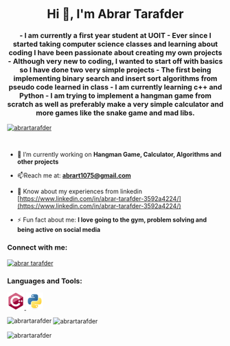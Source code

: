 <h1 align="center">Hi 👋, I'm Abrar Tarafder</h1>
<h3 align="center">
- I am currently a first year student at UOIT
- Ever since I started taking computer science classes and learning about coding I have been passionate about creating my own projects
- Although very new to coding, I wanted to start off with basics so I have done two very simple projects
- The first being implementing binary search and insert sort algorithms from pseudo code learned in class 
- I am currently learning c++ and Python 
- I am trying to implement a hangman game from scratch as well as preferably make a very simple calculator and more games like the snake game and mad libs. </h3>

<p align="left"> <a href="https://github.com/ryo-ma/github-profile-trophy"><img src="https://github-profile-trophy.vercel.app/?username=abrartarafder" alt="abrartarafder" /></a> </p>

<p align="left"> <a href="https://twitter.com/" target="blank"><img src="https://img.shields.io/twitter/follow/?logo=twitter&style=for-the-badge" alt="" /></a> </p>

- 🔭 I’m currently working on **Hangman Game, Calculator, Algorithms and other projects**

- 📫Reach me at: **abrart1075@gmail.com**

- 📄 Know about my experiences from linkedin [https://www.linkedin.com/in/abrar-tarafder-3592a4224/](https://www.linkedin.com/in/abrar-tarafder-3592a4224/)

- ⚡ Fun fact about me: **I love going to the gym, problem solving and being active on social media**

<h3 align="left">Connect with me:</h3>
<p align="left">
<a href="https://linkedin.com/in/abrar tarafder" target="blank"><img align="center" src="https://raw.githubusercontent.com/rahuldkjain/github-profile-readme-generator/master/src/images/icons/Social/linked-in-alt.svg" alt="abrar tarafder" height="30" width="40" /></a>
</p>

<h3 align="left">Languages and Tools:</h3>
<p align="left"> <a href="https://www.w3schools.com/cpp/" target="_blank" rel="noreferrer"> <img src="https://raw.githubusercontent.com/devicons/devicon/master/icons/cplusplus/cplusplus-original.svg" alt="cplusplus" width="40" height="40"/> </a> <a href="https://www.python.org" target="_blank" rel="noreferrer"> <img src="https://raw.githubusercontent.com/devicons/devicon/master/icons/python/python-original.svg" alt="python" width="40" height="40"/> </a> </p>

<p><img align="left" src="https://github-readme-stats.vercel.app/api/top-langs?username=abrartarafder&show_icons=true&locale=en&layout=compact" alt="abrartarafder" /></p>

<p>&nbsp;<img align="center" src="https://github-readme-stats.vercel.app/api?username=abrartarafder&show_icons=true&locale=en" alt="abrartarafder" /></p>

<p><img align="center" src="https://github-readme-streak-stats.herokuapp.com/?user=abrartarafder&" alt="abrartarafder" /></p>

